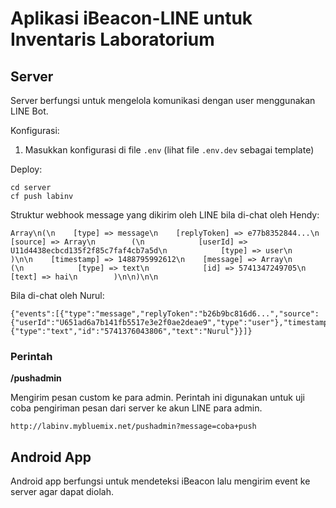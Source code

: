 # Aplikasi iBeacon-LINE untuk Inventaris Laboratorium

## Server

Server berfungsi untuk mengelola komunikasi dengan user menggunakan LINE Bot.

Konfigurasi:

1. Masukkan konfigurasi di file `.env` (lihat file `.env.dev` sebagai template)

Deploy:

    cd server
    cf push labinv

Struktur webhook message yang dikirim oleh LINE bila di-chat oleh Hendy:

    Array\n(\n    [type] => message\n    [replyToken] => e77b8352844...\n    [source] => Array\n        (\n            [userId] => U11d4438ecbcd135f2f85c7faf4cb7a5d\n            [type] => user\n        )\n\n    [timestamp] => 1488795992612\n    [message] => Array\n        (\n            [type] => text\n            [id] => 5741347249705\n            [text] => hai\n        )\n\n)\n\n

Bila di-chat oleh Nurul:

    {"events":[{"type":"message","replyToken":"b26b9bc816d6...","source":{"userId":"U651ad6a7b141fb5517e3e2f0ae2deae9","type":"user"},"timestamp":1488796362960,"message":{"type":"text","id":"5741376043806","text":"Nurul"}}]}

### Perintah

**/pushadmin**

Mengirim pesan custom ke para admin. Perintah ini digunakan untuk uji coba pengiriman pesan dari server ke akun LINE para admin.

    http://labinv.mybluemix.net/pushadmin?message=coba+push

## Android App

Android app berfungsi untuk mendeteksi iBeacon lalu mengirim event ke server agar dapat diolah.
